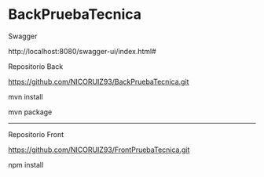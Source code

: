 # BackPruebaTecnica

Swagger

http://localhost:8080/swagger-ui/index.html#

Repositorio Back

https://github.com/NICORUIZ93/BackPruebaTecnica.git

mvn install

mvn package

----------------------------------------------------

Repositorio Front 

https://github.com/NICORUIZ93/FrontPruebaTecnica.git

npm install
